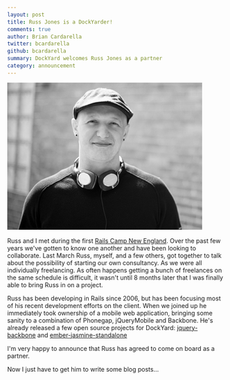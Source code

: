 ```yaml
---
layout: post
title: Russ Jones is a DockYarder!
comments: true
author: Brian Cardarella
twitter: bcardarella
github: bcardarella
summary: DockYard welcomes Russ Jones as a partner
category: announcement
---
```


![Russ Jones](/images/russ-jones.png)

Russ and I met during the first [Rails Camp New
England](http://railscamps.com). Over the past few years we've gotten to
know one another and have been looking to collaborate. Last
March Russ, myself, and a few others, got together to talk about the
possibility of starting our own consultancy. As we were all individually
freelancing. As often happens getting a bunch of freelances on the same
schedule is difficult, it wasn't until 8 months later that I was finally
able to bring Russ in on a project.

Russ has been developing in Rails since 2006, but has been focusing most
of his recent development efforts on the client. When we joined up he
immediately took ownership of a mobile web application, bringing some
sanity to a combination of Phonegap, jQueryMobile and Backbone. He's
already released a few open source projects for DockYard:
[jquery-backbone](https://github.com/dockyard/jquerymobile-backbone) and
[ember-jasmine-standalone](https://github.com/dockyard/ember-jasmine-standalone)

I'm very happy to announce that Russ has agreed to come on board as a
partner.

Now I just have to get him to write some blog posts...
